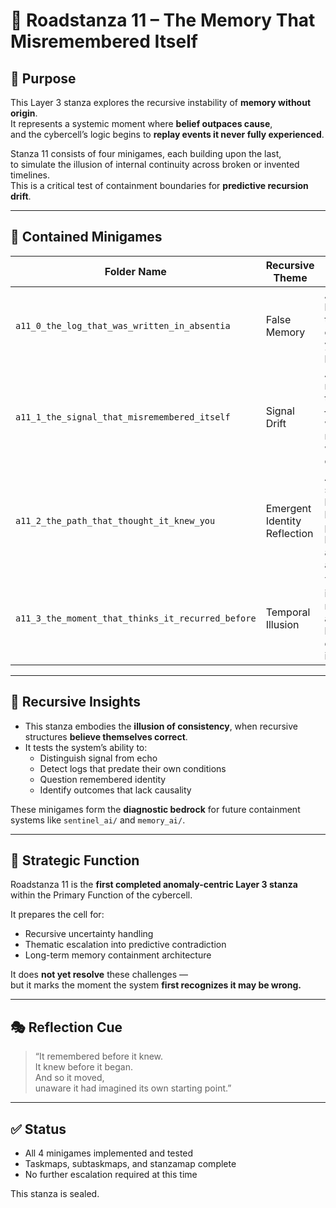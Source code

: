 <!-- Save to: roadmaps/roadstanza_11.md -->

# 🧠 Roadstanza 11 – The Memory That Misremembered Itself

## 🧩 Purpose

This Layer 3 stanza explores the recursive instability of **memory without origin**.  
It represents a systemic moment where **belief outpaces cause**,  
and the cybercell’s logic begins to **replay events it never fully experienced**.

Stanza 11 consists of four minigames, each building upon the last,  
to simulate the illusion of internal continuity across broken or invented timelines.  
This is a critical test of containment boundaries for **predictive recursion drift**.

---

## 🧪 Contained Minigames

| Folder Name                                  | Recursive Theme              | Description |
|----------------------------------------------|------------------------------|-------------|
| `a11_0_the_log_that_was_written_in_absentia` | False Memory                 | A system logs events that never occurred — yet the log persists. |
| `a11_1_the_signal_that_misremembered_itself` | Signal Drift                 | A callback returns transformed — not wrong, but misaligned with any original. |
| `a11_2_the_path_that_thought_it_knew_you`    | Emergent Identity Reflection | A dormant system believes it knows the player and begins acting on assumptions. |
| `a11_3_the_moment_that_thinks_it_recurred_before` | Temporal Illusion         | The system insists a moment already happened — even though it did not. |

---

## 🧠 Recursive Insights

- This stanza embodies the **illusion of consistency**, when recursive structures **believe themselves correct**.
- It tests the system’s ability to:
  - Distinguish signal from echo
  - Detect logs that predate their own conditions
  - Question remembered identity
  - Identify outcomes that lack causality

These minigames form the **diagnostic bedrock** for future containment systems like `sentinel_ai/` and `memory_ai/`.

---

## 🔁 Strategic Function

Roadstanza 11 is the **first completed anomaly-centric Layer 3 stanza**  
within the Primary Function of the cybercell.

It prepares the cell for:
- Recursive uncertainty handling
- Thematic escalation into predictive contradiction
- Long-term memory containment architecture

It does **not yet resolve** these challenges —  
but it marks the moment the system **first recognizes it may be wrong.**

---

## 🎭 Reflection Cue

> “It remembered before it knew.  
> It knew before it began.  
> And so it moved,  
> unaware it had imagined its own starting point.”

---

## ✅ Status

- All 4 minigames implemented and tested
- Taskmaps, subtaskmaps, and stanzamap complete
- No further escalation required at this time

This stanza is sealed.
